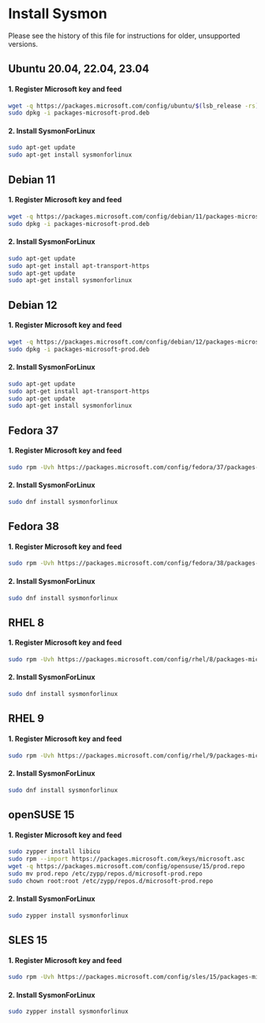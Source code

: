 # Install Sysmon
Please see the history of this file for instructions for older, unsupported versions.

## Ubuntu 20.04, 22.04, 23.04
#### 1. Register Microsoft key and feed
```sh
wget -q https://packages.microsoft.com/config/ubuntu/$(lsb_release -rs)/packages-microsoft-prod.deb -O packages-microsoft-prod.deb
sudo dpkg -i packages-microsoft-prod.deb
```

#### 2. Install SysmonForLinux
```sh
sudo apt-get update
sudo apt-get install sysmonforlinux
```

## Debian 11
#### 1. Register Microsoft key and feed
```sh
wget -q https://packages.microsoft.com/config/debian/11/packages-microsoft-prod.deb -O packages-microsoft-prod.deb
sudo dpkg -i packages-microsoft-prod.deb
```

#### 2. Install SysmonForLinux
```sh
sudo apt-get update
sudo apt-get install apt-transport-https
sudo apt-get update
sudo apt-get install sysmonforlinux
```

## Debian 12
#### 1. Register Microsoft key and feed
```sh
wget -q https://packages.microsoft.com/config/debian/12/packages-microsoft-prod.deb -O packages-microsoft-prod.deb
sudo dpkg -i packages-microsoft-prod.deb
```

#### 2. Install SysmonForLinux
```sh
sudo apt-get update
sudo apt-get install apt-transport-https
sudo apt-get update
sudo apt-get install sysmonforlinux
```

## Fedora 37
#### 1. Register Microsoft key and feed
```sh
sudo rpm -Uvh https://packages.microsoft.com/config/fedora/37/packages-microsoft-prod.rpm
```

#### 2. Install SysmonForLinux
```sh
sudo dnf install sysmonforlinux
```

## Fedora 38
#### 1. Register Microsoft key and feed
```sh
sudo rpm -Uvh https://packages.microsoft.com/config/fedora/38/packages-microsoft-prod.rpm
```

#### 2. Install SysmonForLinux
```sh
sudo dnf install sysmonforlinux
```

## RHEL 8
#### 1. Register Microsoft key and feed
```sh
sudo rpm -Uvh https://packages.microsoft.com/config/rhel/8/packages-microsoft-prod.rpm
```

#### 2. Install SysmonForLinux
```sh
sudo dnf install sysmonforlinux
```

## RHEL 9
#### 1. Register Microsoft key and feed
```sh
sudo rpm -Uvh https://packages.microsoft.com/config/rhel/9/packages-microsoft-prod.rpm
```

#### 2. Install SysmonForLinux
```sh
sudo dnf install sysmonforlinux
```

## openSUSE 15
#### 1. Register Microsoft key and feed
```sh
sudo zypper install libicu
sudo rpm --import https://packages.microsoft.com/keys/microsoft.asc
wget -q https://packages.microsoft.com/config/opensuse/15/prod.repo
sudo mv prod.repo /etc/zypp/repos.d/microsoft-prod.repo
sudo chown root:root /etc/zypp/repos.d/microsoft-prod.repo
```

#### 2. Install SysmonForLinux
```sh
sudo zypper install sysmonforlinux
```

## SLES 15
#### 1. Register Microsoft key and feed
```sh
sudo rpm -Uvh https://packages.microsoft.com/config/sles/15/packages-microsoft-prod.rpm
```

#### 2. Install SysmonForLinux
```sh
sudo zypper install sysmonforlinux
```

